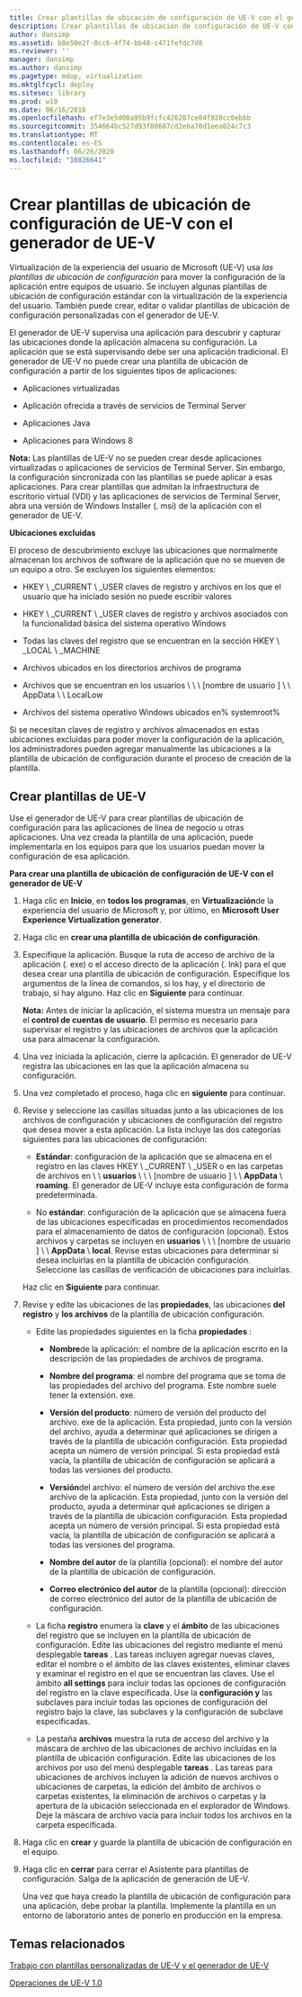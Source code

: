 ```yaml
---
title: Crear plantillas de ubicación de configuración de UE-V con el generador de UE-V
description: Crear plantillas de ubicación de configuración de UE-V con el generador de UE-V
author: dansimp
ms.assetid: b8e50e2f-0cc6-4f74-bb48-c471fefdc7d8
ms.reviewer: ''
manager: dansimp
ms.author: dansimp
ms.pagetype: mdop, virtualization
ms.mktglfcycl: deploy
ms.sitesec: library
ms.prod: w10
ms.date: 06/16/2016
ms.openlocfilehash: ef7e3e5d00a95b9fcfc426207ce04f928cc0ebbb
ms.sourcegitcommit: 354664bc527d93f80687cd2eba70d1eea024c7c3
ms.translationtype: MT
ms.contentlocale: es-ES
ms.lasthandoff: 06/26/2020
ms.locfileid: "10826641"
---
```

# Crear plantillas de ubicación de configuración de UE-V con el generador de UE-V


Virtualización de la experiencia del usuario de Microsoft (UE-V) usa *las plantillas de ubicación de configuración* para mover la configuración de la aplicación entre equipos de usuario. Se incluyen algunas plantillas de ubicación de configuración estándar con la virtualización de la experiencia del usuario. También puede crear, editar o validar plantillas de ubicación de configuración personalizadas con el generador de UE-V.

El generador de UE-V supervisa una aplicación para descubrir y capturar las ubicaciones donde la aplicación almacena su configuración. La aplicación que se está supervisando debe ser una aplicación tradicional. El generador de UE-V no puede crear una plantilla de ubicación de configuración a partir de los siguientes tipos de aplicaciones:

-   Aplicaciones virtualizadas

-   Aplicación ofrecida a través de servicios de Terminal Server

-   Aplicaciones Java

-   Aplicaciones para Windows 8

**Nota:**  Las plantillas de UE-V no se pueden crear desde aplicaciones virtualizadas o aplicaciones de servicios de Terminal Server. Sin embargo, la configuración sincronizada con las plantillas se puede aplicar a esas aplicaciones. Para crear plantillas que admitan la infraestructura de escritorio virtual (VDI) y las aplicaciones de servicios de Terminal Server, abra una versión de Windows Installer (. msi) de la aplicación con el generador de UE-V.

 

**Ubicaciones excluidas**

El proceso de descubrimiento excluye las ubicaciones que normalmente almacenan los archivos de software de la aplicación que no se mueven de un equipo a otro. Se excluyen los siguientes elementos:

-   HKEY \ _CURRENT \ _USER claves de registro y archivos en los que el usuario que ha iniciado sesión no puede escribir valores

-   HKEY \ _CURRENT \ _USER claves de registro y archivos asociados con la funcionalidad básica del sistema operativo Windows

-   Todas las claves del registro que se encuentran en la sección HKEY \ _LOCAL \ _MACHINE

-   Archivos ubicados en los directorios archivos de programa

-   Archivos que se encuentran en los usuarios \ \ \ [nombre de usuario \] \ \ AppData \ \ LocalLow

-   Archivos del sistema operativo Windows ubicados en% systemroot%

Si se necesitan claves de registro y archivos almacenados en estas ubicaciones excluidas para poder mover la configuración de la aplicación, los administradores pueden agregar manualmente las ubicaciones a la plantilla de ubicación de configuración durante el proceso de creación de la plantilla.

## Crear plantillas de UE-V


Use el generador de UE-V para crear plantillas de ubicación de configuración para las aplicaciones de línea de negocio u otras aplicaciones. Una vez creada la plantilla de una aplicación, puede implementarla en los equipos para que los usuarios puedan mover la configuración de esa aplicación.

**Para crear una plantilla de ubicación de configuración de UE-V con el generador de UE-V**

1.  Haga clic en **Inicio**, en **todos los programas**, en **Virtualización**de la experiencia del usuario de Microsoft y, por último, en **Microsoft User Experience Virtualization generator**.

2.  Haga clic en **crear una plantilla de ubicación de configuración**.

3.  Especifique la aplicación. Busque la ruta de acceso de archivo de la aplicación (. exe) o el acceso directo de la aplicación (. lnk) para el que desea crear una plantilla de ubicación de configuración. Especifique los argumentos de la línea de comandos, si los hay, y el directorio de trabajo, si hay alguno. Haz clic en **Siguiente** para continuar.

    **Nota:**  Antes de iniciar la aplicación, el sistema muestra un mensaje para el **control de cuentas de usuario**. El permiso es necesario para supervisar el registro y las ubicaciones de archivos que la aplicación usa para almacenar la configuración.

     

4.  Una vez iniciada la aplicación, cierre la aplicación. El generador de UE-V registra las ubicaciones en las que la aplicación almacena su configuración.

5.  Una vez completado el proceso, haga clic en **siguiente** para continuar.

6.  Revise y seleccione las casillas situadas junto a las ubicaciones de los archivos de configuración y ubicaciones de configuración del registro que desea mover a esta aplicación. La lista incluye las dos categorías siguientes para las ubicaciones de configuración:

    -   **Estándar**: configuración de la aplicación que se almacena en el registro en las claves HKEY \ _CURRENT \ _USER o en las carpetas de archivos en \ \ **usuarios** \ \ \ [nombre de usuario \] \ \ **AppData**  \\  **roaming**. El generador de UE-V incluye esta configuración de forma predeterminada.

    -   No **estándar**: configuración de la aplicación que se almacena fuera de las ubicaciones especificadas en procedimientos recomendados para el almacenamiento de datos de configuración (opcional). Estos archivos y carpetas se incluyen en **usuarios** \ \ \ [nombre de usuario \] \ \ **AppData**  \\  **local**. Revise estas ubicaciones para determinar si desea incluirlas en la plantilla de ubicación configuración. Seleccione las casillas de verificación de ubicaciones para incluirlas.

    Haz clic en **Siguiente** para continuar.

7.  Revise y edite las ubicaciones de las **propiedades**, las ubicaciones **del registro** y **los archivos** de la plantilla de ubicación configuración.

    -   Edite las propiedades siguientes en la ficha **propiedades** :

        -   **Nombre**de la aplicación: el nombre de la aplicación escrito en la descripción de las propiedades de archivos de programa.

        -   **Nombre del programa**: el nombre del programa que se toma de las propiedades del archivo del programa. Este nombre suele tener la extensión. exe.

        -   **Versión del producto**: número de versión del producto del archivo. exe de la aplicación. Esta propiedad, junto con la versión del archivo, ayuda a determinar qué aplicaciones se dirigen a través de la plantilla de ubicación configuración. Esta propiedad acepta un número de versión principal. Si esta propiedad está vacía, la plantilla de ubicación de configuración se aplicará a todas las versiones del producto.

        -   **Versión**del archivo: el número de versión del archivo the.exe archivo de la aplicación. Esta propiedad, junto con la versión del producto, ayuda a determinar qué aplicaciones se dirigen a través de la plantilla de ubicación configuración. Esta propiedad acepta un número de versión principal. Si esta propiedad está vacía, la plantilla de ubicación de configuración se aplicará a todas las versiones del programa.

        -   **Nombre del autor** de la plantilla (opcional): el nombre del autor de la plantilla de ubicación de configuración.

        -   **Correo electrónico del autor** de la plantilla (opcional): dirección de correo electrónico del autor de la plantilla de ubicación de configuración.

    -   La ficha **registro** enumera la **clave** y el **ámbito** de las ubicaciones del registro que se incluyen en la plantilla de ubicación de configuración. Edite las ubicaciones del registro mediante el menú desplegable **tareas** . Las tareas incluyen agregar nuevas claves, editar el nombre o el ámbito de las claves existentes, eliminar claves y examinar el registro en el que se encuentran las claves. Use el ámbito **all settings** para incluir todas las opciones de configuración del registro en la clave especificada. Use la **configuración y** las subclaves para incluir todas las opciones de configuración del registro bajo la clave, las subclaves y la configuración de subclave especificadas.

    -   La pestaña **archivos** muestra la ruta de acceso del archivo y la máscara de archivo de las ubicaciones de archivo incluidas en la plantilla de ubicación configuración. Edite las ubicaciones de los archivos por uso del menú desplegable **tareas** . Las tareas para ubicaciones de archivos incluyen la adición de nuevos archivos o ubicaciones de carpetas, la edición del ámbito de archivos o carpetas existentes, la eliminación de archivos o carpetas y la apertura de la ubicación seleccionada en el explorador de Windows. Deje la máscara de archivo vacía para incluir todos los archivos en la carpeta especificada.

8.  Haga clic en **crear** y guarde la plantilla de ubicación de configuración en el equipo.

9.  Haga clic en **cerrar** para cerrar el Asistente para plantillas de configuración. Salga de la aplicación de generación de UE-V.

    Una vez que haya creado la plantilla de ubicación de configuración para una aplicación, debe probar la plantilla. Implemente la plantilla en un entorno de laboratorio antes de ponerlo en producción en la empresa.

## Temas relacionados


[Trabajo con plantillas personalizadas de UE-V y el generador de UE-V](working-with-custom-ue-v-templates-and-the-ue-v-generator.md)

[Operaciones de UE-V 1.0](operations-for-ue-v-10.md)

 

 





